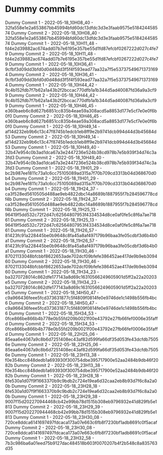 # Dummy commits

Dummy Commit 1 - 2022-05-18_10H08_40 - 32fa558e1e2a653867bb45994bfd60dc13dfdc3d3e3faab9575e518424458574
Dummy Commit 2 - 2022-05-18_10H08_40 - 32fa558e1e2a653867bb45994bfd60dc13dfdc3d3e3faab9575e518424458574
Dummy Commit 1 - 2022-05-18_10H11_48 - fd4e2d39882ac674add07b7e6195e357be55d1fd87efcbf0267222d027c4fe79
Dummy Commit 2 - 2022-05-18_10H11_48 - fd4e2d39882ac674add07b7e6195e357be55d1fd87efcbf0267222d027c4fe79
Dummy Commit 1 - 2022-05-18_10H36_41 - 9cfbf3d09dd3bfd0d0d48dd3f5f4f593ead77aa32a7f5e537375496713731694
Dummy Commit 2 - 2022-05-18_10H36_41 - 9cfbf3d09dd3bfd0d0d48dd3f5f4f593ead77aa32a7f5e537375496713731694
Dummy Commit 1 - 2022-05-18_10H44_42 - 9c4b152fdb7f7b62a1a43b2f2bccac770dfb1a1b344d5ad40087fd36a9a3cf99
Dummy Commit 2 - 2022-05-18_10H44_42 - 9c4b152fdb7f7b62a1a43b2f2bccac770dfb1a1b344d5ad40087fd36a9a3cf99
Dummy Commit 1 - 2022-05-18_10H46_45 - e360baeb6c8d627b6851cc835b4eae59a308acd5a8853d177e5cf7e0e0f6b0f0
Dummy Commit 2 - 2022-05-18_10H46_45 - e360baeb6c8d627b6851cc835b4eae59a308acd5a8853d177e5cf7e0e0f6b0f0
Dummy Commit 1 - 2022-05-18_10H49_14 - af14d232eb9b6c13c47f8745b1edcb1eb8ff9e2b9741dcb994d44d3b45684d53
Dummy Commit 2 - 2022-05-18_10H49_14 - af14d232eb9b6c13c47f8745b1edcb1eb8ff9e2b9741dcb994d44d3b45684d53
Dummy Commit 1 - 2022-05-18_10H49_40 - 32b47e954c0b3ad1dca67a3e2447236e524b38cd978b7e5b939f34d74c3a3fd3
Dummy Commit 2 - 2022-05-18_10H49_40 - 32b47e954c0b3ad1dca67a3e2447236e524b38cd978b7e5b939f34d74c3a3fd3
Dummy Commit 1 - 2022-05-18_11H01_29 - bc2b987ee1811c73a1c6cc75105089ad315a7f70b709cd3313b04d368670d0b4
Dummy Commit 2 - 2022-05-18_11H01_29 - bc2b987ee1811c73a1c6cc75105089ad315a7f70b709cd3313b04d368670d0b4
Dummy Commit 1 - 2022-05-18_11H24_37 - ca3f528ed5610505d488ae9eb4822dbc14a8689b1887955f7b284596778cdf4b
Dummy Commit 2 - 2022-05-18_11H24_37 - ca3f528ed5610505d488ae9eb4822dbc14a8689b1887955f7b284596778cdf4b
Dummy Commit 1 - 2022-05-18_11H25_13 - 96419f5dd532c72f2d47c62564807953f4334534d8ce0af0fe5c8f6a7ae71861
Dummy Commit 2 - 2022-05-18_11H25_13 - 96419f5dd532c72f2d47c62564807953f4334534d8ce0af0fe5c8f6a7ae71861
Dummy Commit 1 - 2022-05-18_11H26_57 - 81423fc91a228445be0b9648c8fa45a8af497179b96baa3fe05cdbf3d6b4b0a1
Dummy Commit 2 - 2022-05-18_11H26_57 - 81423fc91a228445be0b9648c8fa45a8af497179b96baa3fe05cdbf3d6b4b0a1
Dummy Commit 1 - 2022-05-18_11H30_46 - 87021133048bfcbbf8622653ade702dcf09bfefe386452ae417de9b9eb309460
Dummy Commit 2 - 2022-05-18_11H30_46 - 87021133048bfcbbf8622653ade702dcf09bfefe386452ae417de9b9eb309460
Dummy Commit 1 - 2022-05-18_11H34_23 - ba3270728014c862dfe177143a8d69c16310566249605901d5ff2a22a20203e5
Dummy Commit 2 - 2022-05-18_11H34_23 - ba3270728014c862dfe177143a8d69c16310566249605901d5ff2a22a20203e5
Dummy Commit 1 - 2022-05-18_14H50_47 - c9a966436feee5fcd373631877c5f4809f0814fe0e9746de1c1498b556fb4bc6
Dummy Commit 2 - 2022-05-18_14H50_47 - c9a966436feee5fcd373631877c5f4809f0814fe0e9746de1c1498b556fb4bc6
Dummy Commit 1 - 2022-05-18_15H34_53 - 0fce866be866b4b778e0b55fd209b0021f00e43792e27fb66fef0006e35faffd
Dummy Commit 2 - 2022-05-18_15H34_53 - 0fce866be866b4b778e0b55fd209b0021f00e43792e27fb66fef0006e35faffd
Dummy Commit 1 - 2022-05-18_22H25_06 - 85eaa6e4067a9c8b6d7251408ec43af82d599fa66df35d053fe43dcfdb75056e
Dummy Commit 2 - 2022-05-18_22H25_06 - 85eaa6e4067a9c8b6d7251408ec43af82d599fa66df35d053fe43dcfdb75056e
Dummy Commit 1 - 2022-05-18_23H13_38 - f0e354bcc848dedb1a693930f300754dbe395717900e52aa2484b9db46f2082b
Dummy Commit 2 - 2022-05-18_23H13_38 - f0e354bcc848dedb1a693930f300754dbe395717900e52aa2484b9db46f2082b
Dummy Commit 1 - 2022-05-18_23H28_18 - 6fe530a1d07f9f1663370b9c9bdb2c724e19ea6d32caa2eb8b93d7f6c8a2a00b
Dummy Commit 2 - 2022-05-18_23H28_18 - 6fe530a1d07f9f1663370b9c9bdb2c724e19ea6d32caa2eb8b93d7f6c8a2a00b
Dummy Commit 1 - 2022-05-18_23H29_38 - 9007f15d202270944468cb42e99bb78d1515b308eb9796932e41d829fb5e1813
Dummy Commit 2 - 2022-05-18_23H29_39 - 9007f15d202270944468cb42e99bb78d1515b308eb9796932e41d829fb5e1813
Dummy Commit 1 - 2022-05-18_23H30_08 - 720ce8ddca6141697497fdcaca173a07e663c6fb8f7230bf1adb8691c0f5acaf
Dummy Commit 2 - 2022-05-18_23H30_08 - 720ce8ddca6141697497fdcaca173a07e663c6fb8f7230bf1adb8691c0f5acaf
Dummy Commit 1 - 2022-05-18_23H32_58 - 7b3c986ba6a01eed75b9127dac484518b603f0070207b4f2b548c8a835763d35
